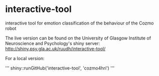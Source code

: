# interactive-tool
interactive tool for emotion classification of the behaviour of the Cozmo robot

The live version can be found on the University of Glasgow Institute of Neuroscience and Psychology's shiny server: http://shiny.psy.gla.ac.uk/ruudh/interactive-tool/ 

For a local version:

'''
shiny::runGitHub('interactive-tool', 'cozmo4hri')
'''
